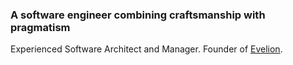 ### A software engineer combining craftsmanship with pragmatism

Experienced Software Architect and Manager. Founder of [Evelion](https://evelion.org).
